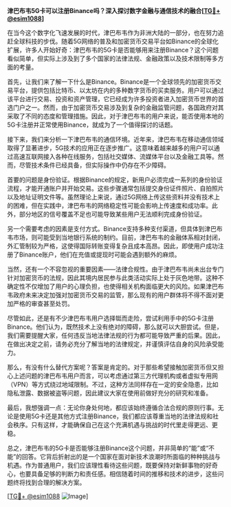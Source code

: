 **津巴布韦5G卡可以注册Binance吗？深入探讨数字金融与通信技术的融合[[TG💪+ @esim1088](https://t.me/s/esim1088)]**

在当今这个数字化飞速发展的时代，津巴布韦作为非洲大陆的一部分，也在努力追赶全球科技的步伐。随着5G网络的普及和加密货币交易平台如Binance的全球化扩展，许多人开始好奇：津巴布韦的5G卡是否能够用来注册Binance？这个问题看似简单，但实际上涉及到了多个国家的法律法规、金融政策以及技术限制等多方面的考量。

首先，让我们来了解一下什么是Binance。Binance是一个全球领先的加密货币交易平台，提供包括比特币、以太坊在内的多种数字货币的买卖服务。用户可以通过该平台进行交易、投资和资产管理，它已经成为许多投资者进入加密货币世界的首选门户之一。然而，由于加密货币交易涉及到复杂的金融监管问题，各国政府对其采取了不同的态度和管理措施。因此，对于津巴布韦的用户来说，能否使用本地的5G卡注册并正常使用Binance，就成为了一个值得探讨的话题。

接下来，我们来分析一下津巴布韦的通信环境。近年来，津巴布韦在移动通信领域取得了显著进步，5G技术的应用正在逐步推广。这意味着越来越多的用户可以通过高速互联网接入各种在线服务，包括社交媒体、流媒体平台以及金融工具等。然而，尽管技术条件已经具备，但实际操作中仍存在不少障碍。

首要的问题是身份验证。根据Binance的规定，新用户必须完成一系列的身份验证流程，才能开通账户并开始交易。这些步骤通常包括提交身份证件照片、自拍照片以及地址证明文件等。虽然理论上来说，通过5G网络上传这些资料并没有技术上的困难，但在实践中，津巴布韦的网络稳定性可能会影响上传速度和成功率。此外，部分地区的信号覆盖不足也可能导致某些用户无法顺利完成身份验证。

另一个需要考虑的因素是支付方式。Binance支持多种支付渠道，但具体到津巴布韦市场，则可能受到当地银行系统的制约。目前，津巴布韦的金融体系相对封闭，外汇管制较为严格，这使得国际转账变得复杂且成本高昂。因此，即使用户成功注册了Binance账户，他们在充值或提现时可能会遇到额外的麻烦。

当然，还有一个不容忽视的重要因素——法律合规性。由于津巴布韦尚未出台专门针对加密货币的法规，因此其境内居民参与此类活动实际上处于灰色地带。这种不确定性不仅增加了用户的心理负担，也使得相关机构面临更大的风险。如果津巴布韦政府未来决定加强对加密货币交易的监管，那么现有的用户群体将不得不面对更加严格的审查甚至处罚。

尽管如此，还是有不少津巴布韦用户选择铤而走险，尝试利用手中的5G卡注册Binance。他们认为，既然技术上没有绝对的障碍，那么就可以大胆尝试。但是，我们需要提醒大家，任何违反当地法律法规的行为都可能导致严重的后果。因此，在做出决定之前，请务必充分了解当地的法律规定，并谨慎评估自身的风险承受能力。

那么，有没有什么替代方案呢？答案是肯定的。对于那些希望接触加密货币但又担心上述问题的津巴布韦用户而言，可以考虑通过第三方代理机构或者虚拟专用网（VPN）等方式绕过地域限制。不过，这种方法同样存在一定的安全隐患，比如隐私泄露、数据被盗等问题，因此建议大家在使用前做好充分的研究和准备。

最后，我想强调一点：无论你身处何地，都应该始终遵循合法合规的原则行事。无论是使用5G卡还是其他方式注册Binance，我们都应该尊重当地的法律法规和社会秩序。只有这样，才能确保自己在这个充满机遇与挑战的时代里走得更远、更稳。

总之，津巴布韦的5G卡是否能够注册Binance这个问题，并非简单的“能”或“不能”的回答。它背后折射出的是一个国家在面对新技术浪潮时所面临的种种挑战与机遇。作为普通用户，我们应该理性看待这些问题，既要保持对新鲜事物的好奇心，也要具备足够的判断力和责任感。相信随着时间的推移和技术的进步，这些问题终将找到合理的解决方案。

[[TG💪+ @esim1088](https://t.me/s/esim1088) ![Image](https://i.postimg.cc/4NQfJmqS/Snipaste-2025-05-13-00-14-12.png)]